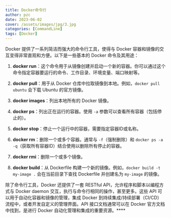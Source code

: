 ```yaml
---
title: Docker命令行
author: pzc
date: 2023-06-02
cover: /assets/images/jpg/3.jpg
categories: [CommandLine]
tags: [Docker]
---
```

Docker 提供了一系列简洁而强大的命令行工具，使得与 Docker 容器和镜像的交互变得非常直观和方便。以下是一些基本的 Docker 命令及其用途：

1. **docker run**：这个命令用于从镜像创建并启动一个新的容器。你可以通过这个命令指定容器要运行的命令、工作目录、环境变量、端口映射等。

2. **docker pull**：用于从 Docker 仓库中拉取镜像到本地。例如，`docker pull ubuntu` 会下载 Ubuntu 的官方镜像。

3. **docker images**：列出本地所有的 Docker 镜像。

4. **docker ps**：列出正在运行的容器。使用 `-a` 参数可以查看所有容器（包括停止的）。

5. **docker stop**：停止一个运行中的容器，需要指定容器ID或名称。

6. **docker rm**：删除一个或多个容器。通常与 `-f`（强制删除）和 `docker ps -a -q`（获取所有容器ID）结合使用以删除所有停止的容器。

7. **docker rmi**：删除一个或多个镜像。

8. **docker build**：从 Dockerfile 构建一个新的镜像。例如，`docker build -t my-image .` 会在当前目录下查找 Dockerfile 并创建名为 `my-image` 的镜像。

除了命令行工具，Docker 还提供了一套 RESTful API，允许程序和脚本以编程方式与 Docker daemon 交互，执行与命令行相同的操作，甚至更多。这些 API 可以用于自动化容器和镜像的管理，集成 Docker 到持续集成/持续部署（CI/CD）流程中，或者开发自定义的管理界面。API 接口文档通常可以在 Docker 官方文档中找到，是进行 Docker 自动化管理和集成的重要资源。****